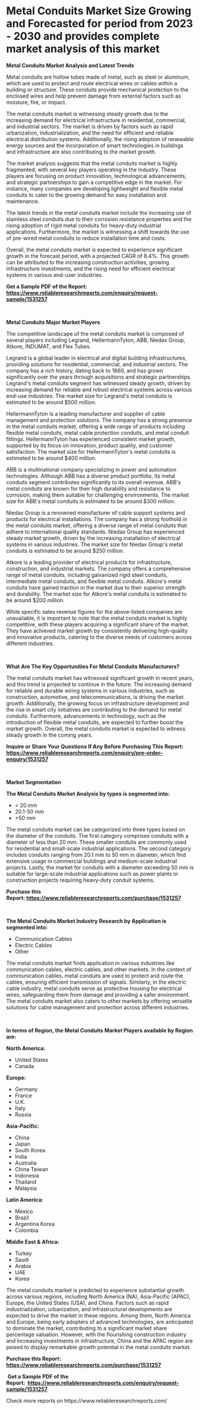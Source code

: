 <p><h1>Metal Conduits Market Size Growing and Forecasted for period from 2023 - 2030 and provides complete market analysis of this market</h1></p><p><strong>Metal Conduits Market Analysis and Latest Trends</strong></p>
<p><p>Metal conduits are hollow tubes made of metal, such as steel or aluminum, which are used to protect and route electrical wires or cables within a building or structure. These conduits provide mechanical protection to the enclosed wires and help prevent damage from external factors such as moisture, fire, or impact.</p><p>The metal conduits market is witnessing steady growth due to the increasing demand for electrical infrastructure in residential, commercial, and industrial sectors. The market is driven by factors such as rapid urbanization, industrialization, and the need for efficient and reliable electrical distribution systems. Additionally, the rising adoption of renewable energy sources and the incorporation of smart technologies in buildings and infrastructure are also contributing to the market growth.</p><p>The market analysis suggests that the metal conduits market is highly fragmented, with several key players operating in the industry. These players are focusing on product innovation, technological advancements, and strategic partnerships to gain a competitive edge in the market. For instance, many companies are developing lightweight and flexible metal conduits to cater to the growing demand for easy installation and maintenance.</p><p>The latest trends in the metal conduits market include the increasing use of stainless steel conduits due to their corrosion resistance properties and the rising adoption of rigid metal conduits for heavy-duty industrial applications. Furthermore, the market is witnessing a shift towards the use of pre-wired metal conduits to reduce installation time and costs.</p><p>Overall, the metal conduits market is expected to experience significant growth in the forecast period, with a projected CAGR of 8.4%. This growth can be attributed to the increasing construction activities, growing infrastructure investments, and the rising need for efficient electrical systems in various end-user industries.</p></p>
<p><strong>Get a Sample PDF of the Report:&nbsp; <a href="https://www.reliableresearchreports.com/enquiry/request-sample/1531257">https://www.reliableresearchreports.com/enquiry/request-sample/1531257</a></strong></p>
<p>&nbsp;</p>
<p><strong>Metal Conduits Major Market Players</strong></p>
<p><p>The competitive landscape of the metal conduits market is composed of several players including Legrand, HellermannTyton, ABB, Niedax Group, Atkore, INDUMAT, and Flex Tubes.</p><p>Legrand is a global leader in electrical and digital building infrastructures, providing solutions for residential, commercial, and industrial sectors. The company has a rich history, dating back to 1860, and has grown significantly over the years through acquisitions and strategic partnerships. Legrand's metal conduits segment has witnessed steady growth, driven by increasing demand for reliable and robust electrical systems across various end-use industries. The market size for Legrand's metal conduits is estimated to be around $500 million.</p><p>HellermannTyton is a leading manufacturer and supplier of cable management and protection solutions. The company has a strong presence in the metal conduits market, offering a wide range of products including flexible metal conduits, metal cable protection conduits, and metal conduit fittings. HellermannTyton has experienced consistent market growth, supported by its focus on innovation, product quality, and customer satisfaction. The market size for HellermannTyton's metal conduits is estimated to be around $400 million.</p><p>ABB is a multinational company specializing in power and automation technologies. Although ABB has a diverse product portfolio, its metal conduits segment contributes significantly to its overall revenue. ABB's metal conduits are known for their high durability and resistance to corrosion, making them suitable for challenging environments. The market size for ABB's metal conduits is estimated to be around $300 million.</p><p>Niedax Group is a renowned manufacturer of cable support systems and products for electrical installations. The company has a strong foothold in the metal conduits market, offering a diverse range of metal conduits that adhere to international quality standards. Niedax Group has experienced steady market growth, driven by the increasing installation of electrical systems in various industries. The market size for Niedax Group's metal conduits is estimated to be around $250 million.</p><p>Atkore is a leading provider of electrical products for infrastructure, construction, and industrial markets. The company offers a comprehensive range of metal conduits, including galvanized rigid steel conduits, intermediate metal conduits, and flexible metal conduits. Atkore's metal conduits have gained traction in the market due to their superior strength and durability. The market size for Atkore's metal conduits is estimated to be around $200 million.</p><p>While specific sales revenue figures for the above-listed companies are unavailable, it is important to note that the metal conduits market is highly competitive, with these players acquiring a significant share of the market. They have achieved market growth by consistently delivering high-quality and innovative products, catering to the diverse needs of customers across different industries.</p></p>
<p>&nbsp;</p>
<p><strong>What Are The Key Opportunities For Metal Conduits Manufacturers?</strong></p>
<p><p>The metal conduits market has witnessed significant growth in recent years, and this trend is projected to continue in the future. The increasing demand for reliable and durable wiring systems in various industries, such as construction, automotive, and telecommunications, is driving the market growth. Additionally, the growing focus on infrastructure development and the rise in smart city initiatives are contributing to the demand for metal conduits. Furthermore, advancements in technology, such as the introduction of flexible metal conduits, are expected to further boost the market growth. Overall, the metal conduits market is expected to witness steady growth in the coming years.</p></p>
<p><strong>Inquire or Share Your Questions If Any Before Purchasing This Report: <a href="https://www.reliableresearchreports.com/enquiry/pre-order-enquiry/1531257">https://www.reliableresearchreports.com/enquiry/pre-order-enquiry/1531257</a></strong></p>
<p>&nbsp;</p>
<p><strong>Market Segmentation</strong></p>
<p><strong>The Metal Conduits Market Analysis by types is segmented into:</strong></p>
<p><ul><li>< 20 mm</li><li>20.1-50 mm</li><li>>50 mm</li></ul></p>
<p><p>The metal conduits market can be categorized into three types based on the diameter of the conduits. The first category comprises conduits with a diameter of less than 20 mm. These smaller conduits are commonly used for residential and small-scale industrial applications. The second category includes conduits ranging from 20.1 mm to 50 mm in diameter, which find extensive usage in commercial buildings and medium-scale industrial projects. Lastly, the market for conduits with a diameter exceeding 50 mm is suitable for large-scale industrial applications such as power plants or construction projects requiring heavy-duty conduit systems.</p></p>
<p><strong>Purchase this Report:&nbsp;<a href="https://www.reliableresearchreports.com/purchase/1531257">https://www.reliableresearchreports.com/purchase/1531257</a></strong></p>
<p>&nbsp;</p>
<p><strong>The Metal Conduits Market Industry Research by Application is segmented into:</strong></p>
<p><ul><li>Communication Cables</li><li>Electric Cables</li><li>Other</li></ul></p>
<p><p>The metal conduits market finds application in various industries like communication cables, electric cables, and other markets. In the context of communication cables, metal conduits are used to protect and route the cables, ensuring efficient transmission of signals. Similarly, in the electric cable industry, metal conduits serve as protective housing for electrical wires, safeguarding them from damage and providing a safer environment. The metal conduits market also caters to other markets by offering versatile solutions for cable management and protection across different industries.</p></p>
<p>&nbsp;</p>
<p><strong>In terms of Region, the Metal Conduits Market Players available by Region are:</strong></p>
<p>
    <p> <strong> North America: </strong>
        <ul>
            <li>United States</li>
            <li>Canada</li>
        </ul>
        </p> 
    <p> <strong> Europe: </strong>
        <ul>
            <li>Germany</li>
            <li>France</li>
            <li>U.K.</li>
            <li>Italy</li>
            <li>Russia</li>
        </ul>
        </p> 
    <p> <strong> Asia-Pacific: </strong>
        <ul>
            <li>China</li>
            <li>Japan</li>
            <li>South Korea</li>
            <li>India</li>
            <li>Australia</li>
            <li>China Taiwan</li>
            <li>Indonesia</li>
            <li>Thailand</li>
            <li>Malaysia</li>
        </ul>
        </p> 
    <p> <strong> Latin America: </strong>
        <ul>
            <li>Mexico</li>
            <li>Brazil</li>
            <li>Argentina Korea</li>
            <li>Colombia</li>
        </ul>
        </p> 
    <p> <strong> Middle East & Africa: </strong>
        <ul>
            <li>Turkey</li>
            <li>Saudi</li>
            <li>Arabia</li>
            <li>UAE</li>
            <li>Korea</li>
        </ul>
    </p>
    </p>
<p><p>The metal conduits market is predicted to experience substantial growth across various regions, including North America (NA), Asia-Pacific (APAC), Europe, the United States (USA), and China. Factors such as rapid industrialization, urbanization, and infrastructural developments are expected to drive the market in these regions. Among them, North America and Europe, being early adopters of advanced technologies, are anticipated to dominate the market, contributing to a significant market share percentage valuation. However, with the flourishing construction industry and increasing investments in infrastructure, China and the APAC region are poised to display remarkable growth potential in the metal conduits market.</p></p>
<p><strong>Purchase this Report: <a href="https://www.reliableresearchreports.com/purchase/1531257">https://www.reliableresearchreports.com/purchase/1531257</a></strong></p>
<p>&nbsp;<strong>Get a Sample PDF of the Report:&nbsp;&nbsp;<a href="https://www.reliableresearchreports.com/enquiry/request-sample/1531257">https://www.reliableresearchreports.com/enquiry/request-sample/1531257</a></strong></p>
<p><strong></strong></p>
<p>Check more reports on https://www.reliableresearchreports.com/</p>